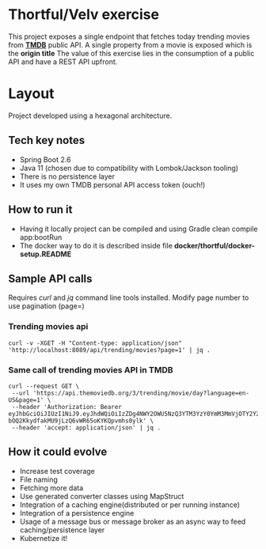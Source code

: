 # Thortful/Velv exercise

This project exposes a single endpoint that fetches today trending movies from **[TMDB](https://developer.themoviedb.org/reference/trending-movies)** public API.
A single property from a movie is exposed which is the **origin title**
The value of this exercise lies in the consumption of a public API and have a REST API upfront.

# Layout

Project developed using a hexagonal architecture.

## Tech key notes

 - Spring Boot 2.6
 - Java 11 (chosen due to compatibility with Lombok/Jackson tooling)
 - There is no persistence layer
 - It uses my own TMDB personal API access token (ouch!)

## How to run it

 - Having it locally project can be compiled and using Gradle clean compile app:bootRun
 - The docker way to do it is described inside file **docker/thortful/docker-setup.README**

## Sample API calls
Requires *curl* and *jq* command line tools installed.
Modify page number to use pagination (page=<NUMBER>)

### Trending movies api

    curl -v -XGET -H "Content-type: application/json" 'http://localhost:8089/api/trending/movies?page=1' | jq .

### Same call of trending movies API in TMDB

    curl --request GET \                                                                              
     --url 'https://api.themoviedb.org/3/trending/movie/day?language=en-US&page=1' \
     --header 'Authorization: Bearer eyJhbGciOiJIUzI1NiJ9.eyJhdWQiOiIzZDg4NWY2OWU5NzQ3YTM3YzY0YmM3MmVjOTY2Y2YwMiIsIm5iZiI6MTcyMDAxMzM1MC44NDY2ODQsInN1YiI6IjUyNTdjZTc1NzYwZWUzNzMwNzA0MjlhMiIsInNjb3BlcyI6WyJhcGlfcmVhZCJdLCJ2ZXJzaW9uIjoxfQ.U65F-bOQ2KkydfakMU9jLzQ6vWR65oKYKQpvmhs0ylk' \
     --header 'accept: application/json' | jq .

## How it could evolve

 - Increase test coverage
 - File naming
 - Fetching more data
 - Use generated converter classes using MapStruct
 - Integration of a caching engine(distributed or per running instance)
 - Integration of a persistence engine
 - Usage of a message bus or message broker as an async way to feed caching/persistence layer
 - Kubernetize it!
